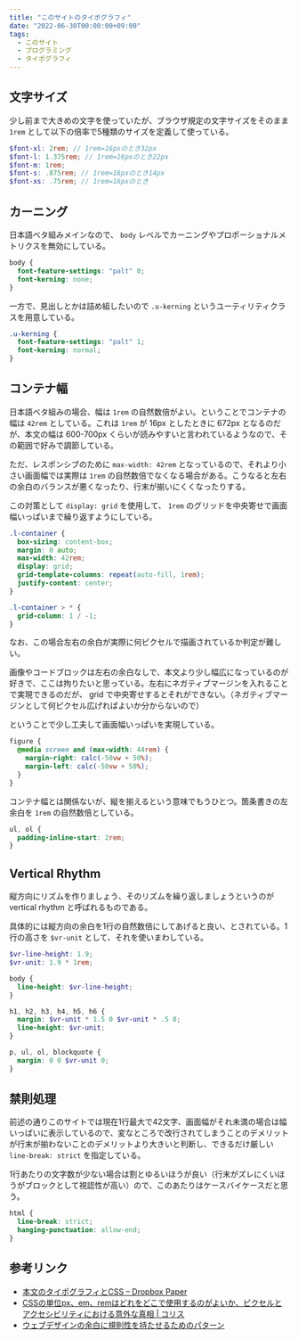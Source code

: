 ```yaml
---
title: "このサイトのタイポグラフィ"
date: "2022-06-30T00:00:00+09:00"
tags:
  - このサイト
  - プログラミング
  - タイポグラフィ
---
```


## 文字サイズ

少し前まで大きめの文字を使っていたが、ブラウザ規定の文字サイズをそのまま `1rem` として以下の倍率で5種類のサイズを定義して使っている。

```scss
$font-xl: 2rem; // 1rem=16pxのとき32px
$font-l: 1.375rem; // 1rem=16pxのとき22px
$font-m: 1rem;
$font-s: .875rem; // 1rem=16pxのとき14px
$font-xs: .75rem; // 1rem=16pxのとき
```

## カーニング

日本語ベタ組みメインなので、 `body` レベルでカーニングやプロポーショナルメトリクスを無効にしている。

```scss
body {
  font-feature-settings: "palt" 0;
  font-kerning: none;
}
```

一方で、見出しとかは詰め組したいので `.u-kerning` というユーティリティクラスを用意している。

```scss
.u-kerning {
  font-feature-settings: "palt" 1;
  font-kerning: normal;
}
```

## コンテナ幅

日本語ベタ組みの場合、幅は `1rem` の自然数倍がよい。ということでコンテナの幅は `42rem` としている。これは `1rem` が 16px としたときに 672px となるのだが、本文の幅は 600-700px くらいが読みやすいと言われているようなので、その範囲で好みで調節している。

ただ、レスポンシブのために `max-width: 42rem` となっているので、それより小さい画面幅では実際は `1rem` の自然数倍でなくなる場合がある。こうなると左右の余白のバランスが悪くなったり、行末が揃いにくくなったりする。

この対策として `display: grid` を使用して、 `1rem` のグリッドを中央寄せで画面幅いっぱいまで繰り返すようにしている。

```scss
.l-container {
  box-sizing: content-box;
  margin: 0 auto;
  max-width: 42rem;
  display: grid;
  grid-template-columns: repeat(auto-fill, 1rem);
  justify-content: center;
}

.l-container > * {
  grid-column: 1 / -1;
}
```

なお、この場合左右の余白が実際に何ピクセルで描画されているか判定が難しい。

画像やコードブロックは左右の余白なしで、本文より少し幅広になっているのが好きで、ここは拘りたいと思っている。左右にネガティブマージンを入れることで実現できるのだが、 grid で中央寄せするとそれができない。（ネガティブマージンとして何ピクセル広げればよいか分からないので）

ということで少し工夫して画面幅いっぱいを実現している。

```scss
figure {
  @media screen and (max-width: 44rem) {
    margin-right: calc(-50vw + 50%);
    margin-left: calc(-50vw + 50%);
  }
}
```

コンテナ幅とは関係ないが、縦を揃えるという意味でもうひとつ。箇条書きの左余白を `1rem` の自然数倍としている。

```scss
ul, ol {
  padding-inline-start: 2rem;
}
```

## Vertical Rhythm

縦方向にリズムを作りましょう、そのリズムを繰り返しましょうというのが vertical rhythm と呼ばれるものである。

具体的には縦方向の余白を1行の自然数倍にしてあげると良い、とされている。1行の高さを `$vr-unit` として、それを使いまわしている。

```scss
$vr-line-height: 1.9;
$vr-unit: 1.9 * 1rem;

body {
  line-height: $vr-line-height;
}

h1, h2, h3, h4, h5, h6 {
  margin: $vr-unit * 1.5 0 $vr-unit * .5 0;
  line-height: $vr-unit;
}

p, ul, ol, blockquote {
  margin: 0 0 $vr-unit 0;
}
```

## 禁則処理

前述の通りこのサイトでは現在1行最大で42文字、画面幅がそれ未満の場合は幅いっぱいに表示しているので、変なところで改行されてしまうことのデメリットが行末が揃わないことのデメリットより大きいと判断し、できるだけ厳しい `line-break: strict` を指定している。

1行あたりの文字数が少ない場合は割とゆるいほうが良い（行末がズレにくいほうがブロックとして視認性が高い）ので、このあたりはケースバイケースだと思う。

```scss
html {
  line-break: strict;
  hanging-punctuation: allow-end;
}
```

## 参考リンク

- [本文のタイポグラフィとCSS – Dropbox Paper](https://paper.dropbox.com/doc/CSS-wPD007Sd9dSeEDLP78jri)
- [CSSの単位px、em、remはどれをどこで使用するのがよいか、ピクセルとアクセシビリティにおける意外な真相 | コリス](https://coliss.com/articles/build-websites/operation/css/about-pixels-and-accessibility.html)
- [ウェブデザインの余白に規則性を持たせるためのパターン](https://gist.github.com/yuheiy/89ba79fd0510f98613c217a7dbeb8d03)
